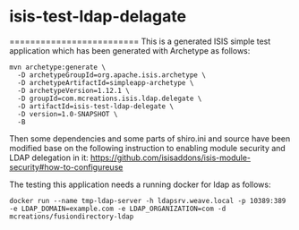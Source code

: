 # isis-test-ldap-delagate
=========================
This is a generated ISIS simple test application which has been generated with Archetype as follows:
```
mvn archetype:generate \
  -D archetypeGroupId=org.apache.isis.archetype \
  -D archetypeArtifactId=simpleapp-archetype \
  -D archetypeVersion=1.12.1 \
  -D groupId=com.mcreations.isis.ldap.delegate \
  -D artifactId=isis-test-ldap-delegate \
  -D version=1.0-SNAPSHOT \
  -B
```

Then some dependencies and some parts of shiro.ini and source have been modified base on the following instruction to enabling module security and LDAP delegation in it:
https://github.com/isisaddons/isis-module-security#how-to-configureuse

The testing this application needs a running docker for ldap as follows:
```
docker run --name tmp-ldap-server -h ldapsrv.weave.local -p 10389:389 -e LDAP_DOMAIN=example.com -e LDAP_ORGANIZATION=com -d mcreations/fusiondirectory-ldap
```